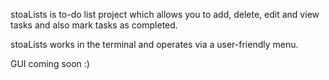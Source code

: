 stoaLists is to-do list project which allows you to add, delete, edit and view tasks and also mark tasks as completed.

stoaLists works in the terminal and operates via a user-friendly menu.

GUI coming soon :)
